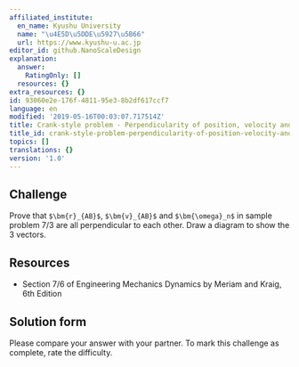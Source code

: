 ```yaml
---
affiliated_institute:
  en_name: Kyushu University
  name: "\u4E5D\u5DDE\u5927\u5B66"
  url: https://www.kyushu-u.ac.jp
editor_id: github.NanoScaleDesign
explanation:
  answer:
    RatingOnly: []
  resources: {}
extra_resources: {}
id: 93060e2e-176f-4811-95e3-8b2df617ccf7
language: en
modified: '2019-05-16T00:03:07.717514Z'
title: Crank-style problem - Perpendicularity of position, velocity and rotation vectors
title_id: crank-style-problem-perpendicularity-of-position-velocity-and-rotation-vectors
topics: []
translations: {}
version: '1.0'
---
```


## Challenge
Prove that `$\bm{r}_{AB}$`, `$\bm{v}_{AB}$` and `$\bm{\omega}_n$` in sample problem 7/3 are all perpendicular to each other. Draw a diagram to show the 3 vectors.


## Resources
- Section 7/6 of Engineering Mechanics Dynamics by Meriam and Kraig, 6th Edition


## Solution form
Please compare your answer with your partner.
To mark this challenge as complete, rate the difficulty.
